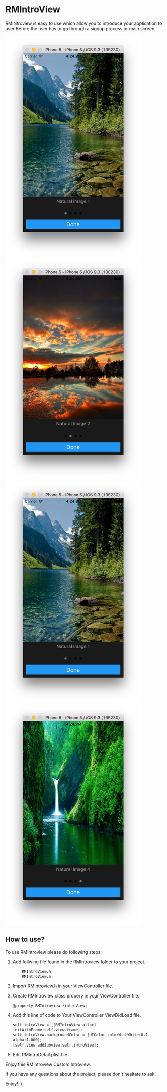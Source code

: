 # RMIntroView


 RMINtroview is easy to use which allow you to introduce your application to user Before the user has to go through a signup process or main screen.

[![screenshot](https://raw.githubusercontent.com/riddhiMak/RMIntroView/master/screenshot/Screen%20Shot1.png)](#features)
[![screenshot](https://raw.githubusercontent.com/riddhiMak/RMIntroView/master/screenshot/Screen%20Shot4.png)](#features)
[![screenshot](https://raw.githubusercontent.com/riddhiMak/RMIntroView/master/screenshot/Screen%20Shot1.png)](#features)
[![screenshot](https://raw.githubusercontent.com/riddhiMak/RMIntroView/master/screenshot/Screen%20Shot2.png)](#features)
## How to use?

To use RMIntroview please do following steps:


1. Add follwing file found in the RMIntroview folder to your project.

    ``` 
        RMIntroView.h
        RMIntroView.m
    ```
2. Import RMIntroview.h in your ViewController file.

3. Create RMIntroview class propery in your ViewController file.

   ```
   @property RMIntroview *introView;
   ```

4. Add this line of code to Your ViewController ViewDidLoad file.
    
    ```
    self.introView = [[RMIntroView alloc] initWithFrame:self.view.frame];
    self.introView.backgroundColor = [UIColor colorWithWhite:0.1 alpha:1.000];
    [self.view addSubview:self.introView];
    ```
5. Edit RMIntroDetail.plist file


Enjoy this RMIntroview Custom Introview.

If you have any questions about the project, please don't hesitate to ask.

Enjoy! :)


